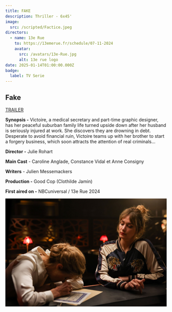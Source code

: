 ```yaml
---
title: FAKE
description: Thriller - 6x45'
image:
  src: /scripted/Factice.jpeg
directors:
  - name: 13e Rue
    to: https://13emerue.fr/schedule/07-11-2024
    avatar:
      src: /avatars/13e-Rue.jpg
      alt: 13e rue logo
date: 2025-01-14T01:00:00.000Z
badge:
  label: TV Serie
---
```


## Fake

[TRAILER](https://vimeo.com/1005413915/99e83e5576)

**Synopsis -** Victoire, a medical secretary and part-time graphic designer, has her peaceful suburban family life turned upside down after her husband is seriously injured at work. She discovers they are drowning in debt. Desperate to avoid financial ruin, Victoire teams up with her brother to start a forgery business, which soon attracts the attention of real criminals…

**Director -** Julie Rohart

**Main Cast** - Caroline Anglade, Constance Vidal et Anne Consigny

**Writers** - Julien Messemackers

**Production -** Good Cop (Clothilde Jamin)

**First aired on -** NBCuniversal / 13e Rue 2024

![woman looking at a forgery](/scripted/fake-1.jpeg)
